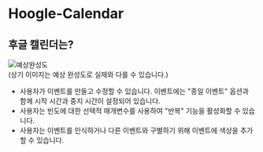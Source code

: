 # Hoogle-Calendar

## 후글 캘린더는?

![예상완성도](https://user-images.githubusercontent.com/47668556/156963154-bc3aa88b-c4cc-4311-b883-220b6cf84d5d.jpg)  
(상기 이미지는 예상 완성도로 실제와 다를 수 있습니다.)

- 사용자가 이벤트를 만들고 수정할 수 있습니다. 이벤트에는 "종일 이벤트" 옵션과 함께 시작 시간과 중지 시간이 설정되어 있습니다.
- 사용자는 빈도에 대한 선택적 매개변수를 사용하여 "반복" 기능을 활성화할 수 있습니다.
- 사용자는 이벤트를 인식하거나 다른 이벤트와 구별하기 위해 이벤트에 색상을 추가할 수 있습니다.

